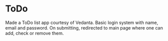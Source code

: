 # ToDo
Made a ToDo list app courtesy of Vedanta. 
Basic login system with name, email and password.
On submitting, redirected to main page where one can add, check or remove them.
